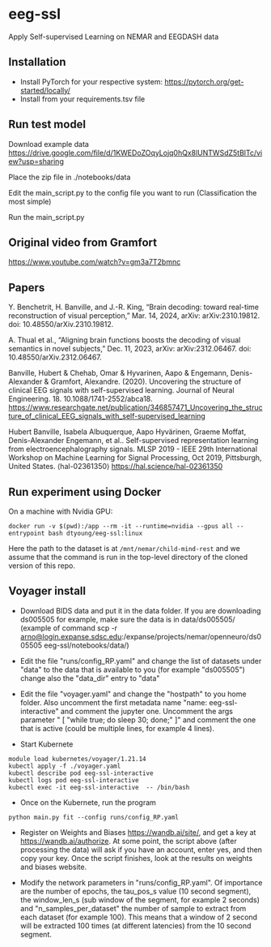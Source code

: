 # eeg-ssl
Apply Self-supervised Learning on NEMAR and EEGDASH data

## Installation
- Install PyTorch for your respective system: https://pytorch.org/get-started/locally/
- Install from your requirements.tsv file

## Run test model

Download example data
https://drive.google.com/file/d/1KWEDoZOqyLojq0hQx8lUNTWSdZ5tBlTc/view?usp=sharing

Place the zip file in ./notebooks/data

Edit the main_script.py to the config file you want to run (Classification the most simple)

Run the main_script.py

## Original video from Gramfort

https://www.youtube.com/watch?v=gm3a7T2bmnc

## Papers
Y. Benchetrit, H. Banville, and J.-R. King, “Brain decoding: toward real-time reconstruction of visual perception,” Mar. 14, 2024, arXiv: arXiv:2310.19812. doi: 10.48550/arXiv.2310.19812.

A. Thual et al., “Aligning brain functions boosts the decoding of visual semantics in novel subjects,” Dec. 11, 2023, arXiv: arXiv:2312.06467. doi: 10.48550/arXiv.2312.06467.

Banville, Hubert & Chehab, Omar & Hyvarinen, Aapo & Engemann, Denis-Alexander & Gramfort, Alexandre. (2020). Uncovering the structure of clinical EEG signals with self-supervised learning. Journal of Neural Engineering. 18. 10.1088/1741-2552/abca18. 
https://www.researchgate.net/publication/346857471_Uncovering_the_structure_of_clinical_EEG_signals_with_self-supervised_learning

Hubert Banville, Isabela Albuquerque, Aapo Hyvärinen, Graeme Moffat, Denis-Alexander Engemann, et al.. Self-supervised representation learning from electroencephalography signals. MLSP 2019 - IEEE 29th International Workshop on Machine Learning for Signal Processing, Oct 2019, Pittsburgh, United States. ⟨hal-02361350⟩
https://hal.science/hal-02361350


## Run experiment using Docker
On a machine with Nvidia GPU:

```
docker run -v $(pwd):/app --rm -it --runtime=nvidia --gpus all --entrypoint bash dtyoung/eeg-ssl:linux
```

Here the path to the dataset is at `/mnt/nemar/child-mind-rest` and we assume that the command is run in the top-level directory of the cloned version of this repo.

## Voyager install

-  Download BIDS data and put it in the data folder. If you are downloading ds005505 for example, make sure the data is in data/ds005505/ (example of command scp -r arno@login.expanse.sdsc.edu:/expanse/projects/nemar/openneuro/ds005505 eeg-ssl/notebooks/data/)
  
-  Edit the file "runs/config_RP.yaml" and change the list of datasets under "data" to the data that is available to you (for example "ds005505") change also the "data_dir" entry to "data"

-  Edit the file "voyager.yaml" and change the "hostpath" to you home folder. Also uncomment the first metadata name "name: eeg-ssl-interactive" and comment the jupyter one. Uncomment the args parameter " [ "while true; do sleep 30; done;" ]" and comment the one that is active (could be multiple lines, for example 4 lines).

-  Start Kubernete

```
module load kubernetes/voyager/1.21.14
kubectl apply -f ./voyager.yaml
kubectl describe pod eeg-ssl-interactive
kubectl logs pod eeg-ssl-interactive
kubectl exec -it eeg-ssl-interactive  -- /bin/bash
```

- Once on the Kubernete, run the program

```
python main.py fit --config runs/config_RP.yaml
```

- Register on Weights and Biases https://wandb.ai/site/, and get a key at https://wandb.ai/authorize. At some point, the script above (after processing the data) will ask if you have an account, enter yes, and then copy your key. Once the script finishes, look at the results on weights and biases website.

- Modify the network parameters in "runs/config_RP.yaml". Of importance are the number of epochs, the tau_pos_s value (10 second segment), the window_len_s (sub window of the segment, for example 2 seconds) and "n_samples_per_dataset" the number of sample to extract from each dataset (for example 100). This means that a window of 2 second will be extracted 100 times (at different latencies) from the 10 second segment.

